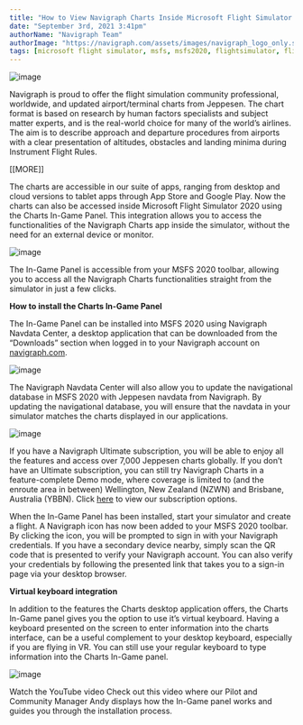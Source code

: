 ```yaml
---
title: "How to View Navigraph Charts Inside Microsoft Flight Simulator 2020"
date: "September 3rd, 2021 3:41pm"
authorName: "Navigraph Team"
authorImage: "https://navigraph.com/assets/images/navigraph_logo_only.svg"
tags: [microsoft flight simulator, msfs, msfs2020, flightsimulator, flightsim]
---
```


![image](https://64.media.tumblr.com/7e230d7709c295e9970d8e2083f40f1d/d79fae75cf635855-9a/s540x810/07d36e1515618e720565f47bf4d6c1a584506082.png)

Navigraph is proud to offer the flight simulation community professional, worldwide, and updated airport/terminal charts from Jeppesen. The chart format is based on research by human factors specialists and subject matter experts, and is the real-world choice for many of the world’s airlines. The aim is to describe approach and departure procedures from airports with a clear presentation of altitudes, obstacles and landing minima during Instrument Flight Rules.  

\[\[MORE\]\]

The charts are accessible in our suite of apps, ranging from desktop and cloud versions to tablet apps through App Store and Google Play. Now the charts can also be accessed inside Microsoft Flight Simulator 2020 using the Charts In-Game Panel. This integration allows you to access the functionalities of the Navigraph Charts app inside the simulator, without the need for an external device or monitor.  

![image](https://64.media.tumblr.com/f8a453d8cd3b4413608882f3692eb75b/d79fae75cf635855-18/s540x810/f0d60916ab52f0adb6137212c9d8d65adcdfa277.png)

The In-Game Panel is accessible from your MSFS 2020 toolbar, allowing you to access all the Navigraph Charts functionalities straight from the simulator in just a few clicks.   
  
**How to install the Charts In-Game Panel**  
  
The In-Game Panel can be installed into MSFS 2020 using Navigraph Navdata Center, a desktop application that can be downloaded from the “Downloads” section when logged in to your Navigraph account on [navigraph.com](https://href.li/?https://navigraph.com/redirect.ashx?url=https%3A%2F%2Fnavigraph.com%2Fhome?utm_source=blog&utm_medium=social&utm_content=navigraph_home_link&utm_campaign=ingame_panel).

![image](https://64.media.tumblr.com/8ef999feb8c2c4f727ab82dcc7701991/d79fae75cf635855-f0/s540x810/8adac669e6779598fb93bee900119f63a8bec6e6.png)

The Navigraph Navdata Center will also allow you to update the navigational database in MSFS 2020 with Jeppesen navdata from Navigraph. By updating the navigational database, you will ensure that the navdata in your simulator matches the charts displayed in our applications.

![image](https://64.media.tumblr.com/f5e0cc995ad2455b32c44192684bb8e7/d79fae75cf635855-dc/s540x810/612cf99d465cb420f3d0fa61eb0d8443e1036a49.png)

If you have a Navigraph Ultimate subscription, you will be able to enjoy all the features and access over 7,000 Jeppesen charts globally. If you don’t have an Ultimate subscription, you can still try Navigraph Charts in a feature-complete Demo mode, where coverage is limited to (and the enroute area in between) Wellington, New Zealand (NZWN) and Brisbane, Australia (YBBN). Click [here](https://href.li/?https://navigraph.com/redirect.ashx?url=https%3A%2F%2Fnavigraph.com%2Fproducts%2Fsubscriptions?utm_source=blog&utm_medium=social&utm_content=navigraph_suboptions_link&utm_campaign=ingame_panel) to view our subscription options.

When the In-Game Panel has been installed, start your simulator and create a flight. A Navigraph icon has now been added to your MSFS 2020 toolbar. By clicking the icon, you will be prompted to sign in with your Navigraph credentials. If you have a secondary device nearby, simply scan the QR code that is presented to verify your Navigraph account. You can also verify your credentials by following the presented link that takes you to a sign-in page via your desktop browser. 

**Virtual keyboard integration**   
  
In addition to the features the Charts desktop application offers, the Charts In-Game panel gives you the option to use it’s virtual keyboard. Having a keyboard presented on the screen to enter information into the charts interface, can be a useful complement to your desktop keyboard, especially if you are flying in VR. You can still use your regular keyboard to type information into the Charts In-Game panel.

![image](https://64.media.tumblr.com/5bd31ceedfebbff3b74d45171ac6fa7f/d79fae75cf635855-dd/s540x810/4312002a3d60e87d09d6899bba05ee7b40f4c81d.png)

Watch the YouTube video Check out this video where our Pilot and Community Manager Andy displays how the In-Game panel works and guides you through the installation process.